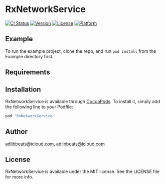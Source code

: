 # RxNetworkService

[![CI Status](https://img.shields.io/travis/adlibbeats@icloud.com/RxNetworkService.svg?style=flat)](https://travis-ci.org/adlibbeats@icloud.com/RxNetworkService)
[![Version](https://img.shields.io/cocoapods/v/RxNetworkService.svg?style=flat)](https://cocoapods.org/pods/RxNetworkService)
[![License](https://img.shields.io/cocoapods/l/RxNetworkService.svg?style=flat)](https://cocoapods.org/pods/RxNetworkService)
[![Platform](https://img.shields.io/cocoapods/p/RxNetworkService.svg?style=flat)](https://cocoapods.org/pods/RxNetworkService)

## Example

To run the example project, clone the repo, and run `pod install` from the Example directory first.

## Requirements

## Installation

RxNetworkService is available through [CocoaPods](https://cocoapods.org). To install
it, simply add the following line to your Podfile:

```ruby
pod 'RxNetworkService'
```

## Author

adlibbeats@icloud.com, adlibbeats@icloud.com

## License

RxNetworkService is available under the MIT license. See the LICENSE file for more info.
